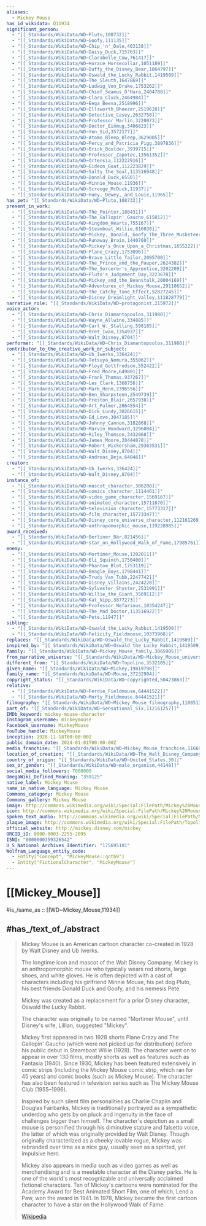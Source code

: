```yaml
---
aliases:
  - Mickey Mouse
has_id_wikidata: Q11934
significant_person:
  - "[[_Standards/WikiData/WD~Pluto,108732]]"
  - "[[_Standards/WikiData/WD~Goofy,111135]]"
  - "[[_Standards/WikiData/WD~Chip_'n'_Dale,403138]]"
  - "[[_Standards/WikiData/WD~Daisy_Duck,715763]]"
  - "[[_Standards/WikiData/WD~Clarabelle_Cow,761417]]"
  - "[[_Standards/WikiData/WD~Horace_Horsecollar,1051189]]"
  - "[[_Standards/WikiData/WD~Duffy_the_Disney_Bear,1064797]]"
  - "[[_Standards/WikiData/WD~Oswald_the_Lucky_Rabbit,1419509]]"
  - "[[_Standards/WikiData/WD~The_Sleuth,1647869]]"
  - "[[_Standards/WikiData/WD~Ludwig_Von_Drake,1753262]]"
  - "[[_Standards/WikiData/WD~Chief_Seamus_O'Hara,2404788]]"
  - "[[_Standards/WikiData/WD~Clara_Cluck,2464984]]"
  - "[[_Standards/WikiData/WD~Eega_Beeva,2518996]]"
  - "[[_Standards/WikiData/WD~Ellsworth_Bheezer,2519628]]"
  - "[[_Standards/WikiData/WD~Detective_Casey,2632758]]"
  - "[[_Standards/WikiData/WD~Professor_Marlin,3220073]]"
  - "[[_Standards/WikiData/WD~Doctor_Einmug,3406823]]"
  - "[[_Standards/WikiData/WD~Yen_Sid,3572177]]"
  - "[[_Standards/WikiData/WD~Atomo_Bleep_Bleep,3629005]]"
  - "[[_Standards/WikiData/WD~Percy_and_Patricia_Pigg,3897836]]"
  - "[[_Standards/WikiData/WD~Brick_Boulder,3939715]]"
  - "[[_Standards/WikiData/WD~Professor_Zapotec,13561352]]"
  - "[[_Standards/WikiData/WD~Ortensia,112222916]]"
  - "[[_Standards/WikiData/WD~Gideon_Goat,112223829]]"
  - "[[_Standards/WikiData/WD~Salty_the_Seal,113516948]]"
  - "[[_Standards/WikiData/WD~Donald_Duck,6550]]"
  - "[[_Standards/WikiData/WD~Minnie_Mouse,11936]]"
  - "[[_Standards/WikiData/WD~Scrooge_McDuck,11937]]"
  - "[[_Standards/WikiData/WD~Huey,_Dewey,_and_Louie,11965]]"
has_pet: "[[_Standards/WikiData/WD~Pluto,108732]]"
present_in_work:
  - "[[_Standards/WikiData/WD~The_Pointer,180431]]"
  - "[[_Standards/WikiData/WD~The_Gallopin'_Gaucho,615812]]"
  - "[[_Standards/WikiData/WD~Kingdom_Hearts,755167]]"
  - "[[_Standards/WikiData/WD~Steamboat_Willie,816038]]"
  - "[[_Standards/WikiData/WD~Mickey,_Donald,_Goofy_The_Three_Musketeers,1150785]]"
  - "[[_Standards/WikiData/WD~Runaway_Brain,1440760]]"
  - "[[_Standards/WikiData/WD~Mickey's_Once_Upon_a_Christmas,1655222]]"
  - "[[_Standards/WikiData/WD~Plane_Crazy,1753096]]"
  - "[[_Standards/WikiData/WD~Brave_Little_Tailor,2095700]]"
  - "[[_Standards/WikiData/WD~The_Prince_and_the_Pauper,2624382]]"
  - "[[_Standards/WikiData/WD~The_Sorcerer's_Apprentice,3202209]]"
  - "[[_Standards/WikiData/WD~Pluto's_Judgement_Day,3223678]]"
  - "[[_Standards/WikiData/WD~Mickey_and_the_Beanstalk,20004169]]"
  - "[[_Standards/WikiData/WD~Adventures_of_Mickey_Mouse,29110652]]"
  - "[[_Standards/WikiData/WD~The_Catchy_Tune_Effect,52827245]]"
  - "[[_Standards/WikiData/WD~Disney_Dreamlight_Valley,111828779]]"
narrative_role: "[[_Standards/WikiData/WD~protagonist,215972]]"
voice_actor:
  - "[[_Standards/WikiData/WD~Chris_Diamantopoulos,311980]]"
  - "[[_Standards/WikiData/WD~Wayne_Allwine,334885]]"
  - "[[_Standards/WikiData/WD~Carl_W._Stalling,598185]]"
  - "[[_Standards/WikiData/WD~Bret_Iwan,1354937]]"
  - "[[_Standards/WikiData/WD~Walt_Disney,8704]]"
performer: "[[_Standards/WikiData/WD~Chris_Diamantopoulos,311980]]"
contributor_to_the_creative_work_or_subject:
  - "[[_Standards/WikiData/WD~Ub_Iwerks,336424]]"
  - "[[_Standards/WikiData/WD~Tetsuya_Nomura,355062]]"
  - "[[_Standards/WikiData/WD~Floyd_Gottfredson,552422]]"
  - "[[_Standards/WikiData/WD~Fred_Moore,649801]]"
  - "[[_Standards/WikiData/WD~Frank_Thomas,937267]]"
  - "[[_Standards/WikiData/WD~Les_Clark,1368756]]"
  - "[[_Standards/WikiData/WD~Mark_Henn,2396556]]"
  - "[[_Standards/WikiData/WD~Ben_Sharpsteen,2549739]]"
  - "[[_Standards/WikiData/WD~Preston_Blair,2657938]]"
  - "[[_Standards/WikiData/WD~Art_Palmer,2864554]]"
  - "[[_Standards/WikiData/WD~Dick_Lundy,3026615]]"
  - "[[_Standards/WikiData/WD~Ed_Love,3047185]]"
  - "[[_Standards/WikiData/WD~Johnny_Cannon,3182868]]"
  - "[[_Standards/WikiData/WD~Marvin_Woodward,3296084]]"
  - "[[_Standards/WikiData/WD~Riley_Thomson,3432068]]"
  - "[[_Standards/WikiData/WD~James_Moore,28444878]]"
  - "[[_Standards/WikiData/WD~Robert_Wickersham,29363531]]"
  - "[[_Standards/WikiData/WD~Walt_Disney,8704]]"
  - "[[_Standards/WikiData/WD~Andreas_Deja,64046]]"
creator:
  - "[[_Standards/WikiData/WD~Ub_Iwerks,336424]]"
  - "[[_Standards/WikiData/WD~Walt_Disney,8704]]"
instance_of:
  - "[[_Standards/WikiData/WD~mascot_character,386208]]"
  - "[[_Standards/WikiData/WD~comics_character,1114461]]"
  - "[[_Standards/WikiData/WD~video_game_character,1569167]]"
  - "[[_Standards/WikiData/WD~animated_character,15711870]]"
  - "[[_Standards/WikiData/WD~television_character,15773317]]"
  - "[[_Standards/WikiData/WD~film_character,15773347]]"
  - "[[_Standards/WikiData/WD~Disney_core_universe_character,112161269]]"
  - "[[_Standards/WikiData/WD~anthropomorphic_mouse,119228985]]"
award_received:
  - "[[_Standards/WikiData/WD~Berliner_Bär,821456]]"
  - "[[_Standards/WikiData/WD~star_on_Hollywood_Walk_of_Fame,17985761]]"
enemy:
  - "[[_Standards/WikiData/WD~Mortimer_Mouse,1202011]]"
  - "[[_Standards/WikiData/WD~Eli_Squinch,1750400]]"
  - "[[_Standards/WikiData/WD~Phantom_Blot,1753119]]"
  - "[[_Standards/WikiData/WD~Beagle_Boys,1798441]]"
  - "[[_Standards/WikiData/WD~Trudy_Van_Tubb,2247742]]"
  - "[[_Standards/WikiData/WD~Disney_Villains,2424228]]"
  - "[[_Standards/WikiData/WD~Sylvester_Shyster,2531991]]"
  - "[[_Standards/WikiData/WD~Willie_the_Giant,3569112]]"
  - "[[_Standards/WikiData/WD~Kat_Nipp,3877273]]"
  - "[[_Standards/WikiData/WD~Professor_Nefarious,10354247]]"
  - "[[_Standards/WikiData/WD~The_Mad_Doctor,113516922]]"
  - "[[_Standards/WikiData/WD~Pete,11947]]"
sibling:
  - "[[_Standards/WikiData/WD~Oswald_the_Lucky_Rabbit,1419509]]"
  - "[[_Standards/WikiData/WD~Felicity_Fieldmouse,10373968]]"
replaces: "[[_Standards/WikiData/WD~Oswald_the_Lucky_Rabbit,1419509]]"
inspired_by: "[[_Standards/WikiData/WD~Oswald_the_Lucky_Rabbit,1419509]]"
family: "[[_Standards/WikiData/WD~Mickey_Mouse_family,3065905]]"
from_narrative_universe: "[[_Standards/WikiData/WD~Mickey_Mouse_universe,3260246]]"
different_from: "[[_Standards/WikiData/WD~Topolino,3532105]]"
given_name: "[[_Standards/WikiData/WD~Mickey,19819798]]"
family_name: "[[_Standards/WikiData/WD~Mouse,37232904]]"
copyright_status: "[[_Standards/WikiData/WD~copyrighted,50423863]]"
relative:
  - "[[_Standards/WikiData/WD~Ferdie_Fieldmouse,64441522]]"
  - "[[_Standards/WikiData/WD~Morty_Fieldmouse,64441521]]"
filmography: "[[_Standards/WikiData/WD~Mickey_Mouse_filmography,110851313]]"
part_of: "[[_Standards/WikiData/WD~Sensational_Six,112161257]]"
IMDb_keyword: mickey-mouse-character
Instagram_username: mickeymouse
Facebook_username: MickeyMouse
YouTube_handle: MickeyMouse
inception: 1928-11-18T00:00:00Z
public_domain_date: 2024-01-01T00:00:00Z
media_franchise: "[[_Standards/WikiData/WD~Mickey_Mouse_franchise,116691328]]"
location_of_creation: "[[_Standards/WikiData/WD~The_Walt_Disney_Company,7414]]"
country_of_origin: "[[_Standards/WikiData/WD~United_States,30]]"
sex_or_gender: "[[_Standards/WikiData/WD~male_organism,44148]]"
social_media_followers: 7060000
OmegaWiki_Defined_Meaning: "359125"
native_label: Mickey Mouse
name_in_native_language: Mickey Mouse
Commons_category: Mickey Mouse
Commons_gallery: Mickey Mouse
image: http://commons.wikimedia.org/wiki/Special:FilePath/Mickey%20Mouse%20%28poster%20version%29.svg
icon: http://commons.wikimedia.org/wiki/Special:FilePath/Mickey%20Mouse%20head%20and%20ears.svg
spoken_text_audio: http://commons.wikimedia.org/wiki/Special:FilePath/Nl-Mickey%20Mouse-article.ogg
plaque_image: http://commons.wikimedia.org/wiki/Special:FilePath/Topolino%20Walk%20of%20fame.jpg
official_website: http://mickey.disney.com/mickey
ORCID_iD: 0000-0003-2255-2095
ISNI: "0000000359326542"
U_S_National_Archives_Identifier: "175695101"
Wolfram_Language_entity_code:
  - Entity["Concept", "MickeyMouse::qntb9"]
  - Entity["FictionalCharacter", "MickeyMouse"]
---
```


# [[Mickey_Mouse]] 

#is_/same_as :: [[WD~Mickey_Mouse,11934]] 

## #has_/text_of_/abstract 

> Mickey Mouse is an American cartoon character co-created in 1928 
> by Walt Disney and Ub Iwerks. 
> 
> The longtime icon and mascot of the Walt Disney Company, 
> Mickey is an anthropomorphic mouse 
> who typically wears red shorts, large shoes, and white gloves. 
> He is often depicted with a cast of characters including his girlfriend Minnie Mouse, 
> his pet dog Pluto, his best friends Donald Duck and Goofy, and his nemesis Pete.
>
> Mickey was created as a replacement for a prior Disney character, 
> Oswald the Lucky Rabbit.  
> 
> The character was originally to be named "Mortimer Mouse", 
> until Disney's wife, Lillian, suggested "Mickey". 
> 
> Mickey first appeared in two 1928 shorts Plane Crazy and The Gallopin' Gaucho 
> (which were not picked up for distribution) before his public debut in Steamboat Willie (1928). 
> The character went on to appear in over 130 films, mostly shorts as well as features such as Fantasia (1940). Since 1930, Mickey has been featured extensively in comic strips (including the Mickey Mouse comic strip, which ran for 45 years) and comic books (such as Mickey Mouse). The character has also been featured in television series such as The Mickey Mouse Club (1955–1996).
>
> Inspired by such silent film personalities as Charlie Chaplin and Douglas Fairbanks, Mickey is traditionally portrayed as a sympathetic underdog who gets by on pluck and ingenuity in the face of challenges bigger than himself. The character's depiction as a small mouse is personified through his diminutive stature and falsetto voice, the latter of which was originally provided by Walt Disney. Though originally characterized as a cheeky lovable rogue, Mickey was rebranded over time as a nice guy, usually seen as a spirited, yet impulsive hero.
>
> Mickey also appears in media such as video games as well as merchandising and is a meetable character at the Disney parks. He is one of the world's most recognizable and universally acclaimed fictional characters. Ten of Mickey's cartoons were nominated for the Academy Award for Best Animated Short Film, one of which, Lend a Paw, won the award in 1941. In 1978, Mickey became the first cartoon character to have a star on the Hollywood Walk of Fame.
>
> [Wikipedia](https://en.wikipedia.org/wiki/Mickey%20Mouse) 

